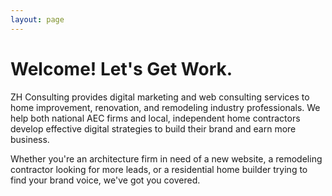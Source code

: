 ```yaml
---
layout: page
---
```


<!-- Intro Section -->
# Welcome! Let's Get Work.

ZH Consulting provides digital marketing and web consulting services to home improvement, renovation, and remodeling industry professionals. We help both national AEC firms and local, independent home contractors develop effective digital strategies to build their brand and earn more business.

Whether you're an architecture firm in need of a new website, a remodeling contractor looking for more leads, or a residential home builder trying to find your brand voice, we've got you covered.
